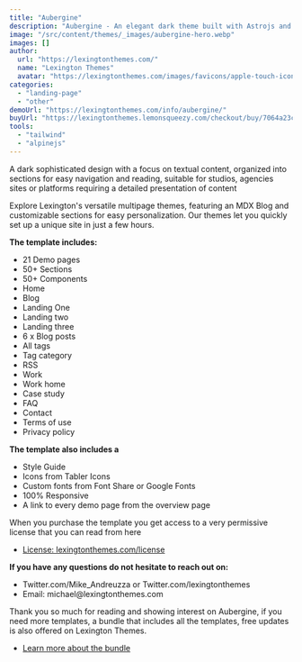 ```yaml
---
title: "Aubergine"
description: "Aubergine - An elegant dark theme built with Astrojs and Talwind CSS for your agency or studio"
image: "/src/content/themes/_images/aubergine-hero.webp"
images: []
author:
  url: "https://lexingtonthemes.com/"
  name: "Lexington Themes"
  avatar: "https://lexingtonthemes.com/images/favicons/apple-touch-icon.png"
categories:
  - "landing-page"
  - "other"
demoUrl: "https://lexingtonthemes.com/info/aubergine/"
buyUrl: "https://lexingtonthemes.lemonsqueezy.com/checkout/buy/7064a23c-2b0a-45a4-8e4a-8a9227ee8b0c"
tools:
  - "tailwind"
  - "alpinejs"
---
```


A dark sophisticated design with a focus on textual content, organized into sections for easy navigation and reading, suitable for studios, agencies sites or platforms requiring a detailed presentation of content

Explore Lexington's versatile multipage themes, featuring an MDX Blog and customizable sections for easy personalization. Our themes let you quickly set up a unique site in just a few hours.

<p><strong>The template includes:</strong></p>
<ul>
 <li><span style="color: var(--tw-prose-bold);">21 Demo pages</span></li>
  <li><span style="color: var(--tw-prose-bold);">50+ Sections</span></li>
  <li><span style="color: var(--tw-prose-bold);">50+ Components</span></li>

<li>Home</li>
<li>Blog</li>
<li>Landing One</li>
<li>Landing two</li>
<li>Landing three</li>
<li>6 x Blog posts</li>
<li>All tags</li>
<li>Tag category</li>
<li>RSS</li>
<li>Work</li>
<li>Work home</li>
<li>Case study</li>
<li>FAQ</li>
<li>Contact</li>
<li>Terms of use</li>
<li>Privacy policy</li>
</ul>
<p><strong>The template also includes a</strong></p>
<ul>
  <li>Style Guide</li>
  <li>Icons from Tabler Icons</li>
  <li>Custom fonts from Font Share or Google Fonts</li>
  <li>100%&nbsp;Responsive</li>
  <li>A link to every demo page from the overview page</li>
</ul>
<p>When you purchase the template you get access to a very permissive license that you can read from here</p>
<ul>
  <li><a href="https://lexingtonthemes.com/license/" rel="noopener noreferrer" target="_blank">License: lexingtonthemes.com/license</a></li>
</ul>
<p><strong>If you have any questions do not hesitate to reach out on:</strong></p>
<ul>
  <li>Twitter.com/Mike_Andreuzza or&nbsp;Twitter.com/lexingtonthemes</li>
  <li>Email: michael@lexingtonthemes.com</li>
</ul>
<p>Thank you so much for reading and showing interest on Aubergine, if you need more templates, a bundle that includes all the templates, free updates is also offered on Lexington Themes.&nbsp;</p>
<ul>
  <li><a href="https://lexingtonthemes.com/pricing/" rel="noopener noreferrer" target="_blank">Learn more about the bundle</a></li>
</ul>
